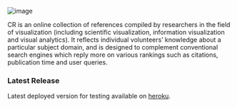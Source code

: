 ![image](https://raw.github.com/OVii/communityvisweb/master/web/static/img/static_img/logo.png)

CR is an online collection of references compiled by researchers in the field of visualization (including scientific visualization,
information visualization and visual analytics). It reflects individual volunteers’ knowledge about a particular subject domain,
and is designed to complement conventional search engines which reply more on various rankings such as citations, publication time
and user queries.

### Latest Release
Latest deployed version for testing available on [heroku](http://community-vis-demo.herokuapp.com/web/).
